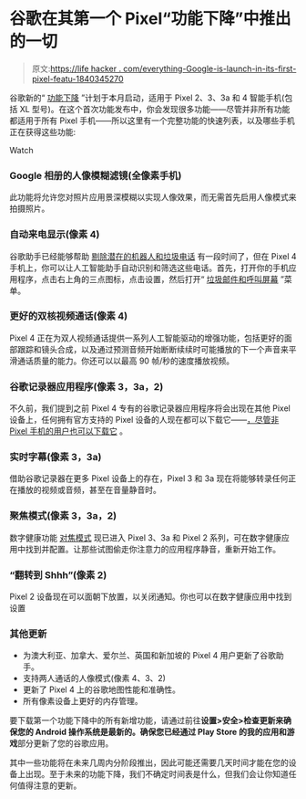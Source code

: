 # 谷歌在其第一个 Pixel“功能下降”中推出的一切

> 原文:[https://life hacker . com/everything-Google-is-launch-in-its-first-pixel-featu-1840345270](https://lifehacker.com/everything-google-is-launching-in-its-first-pixel-featu-1840345270)

谷歌新的“ [功能下降](https://www.blog.google/products/pixel/more-helpful-pixel-features/) ”计划于本月启动，适用于 Pixel 2、3、3a 和 4 智能手机(包括 XL 型号)。在这个首次功能发布中，你会发现很多功能——尽管并非所有功能都适用于所有 Pixel 手机——所以这里有一个完整功能的快速列表，以及哪些手机正在获得这些功能:

Watch

### Google 相册的人像模糊滤镜(全像素手机)

此功能将允许您对照片应用景深模糊以实现人像效果，而无需首先启用人像模式来拍摄照片。

### 自动来电显示(像素 4)

谷歌助手已经能够帮助 [剔除潜在的机器人和垃圾电话](https://lifehacker.com/how-to-get-automatic-call-screening-transcriptions-on-y-1830592311) 有一段时间了，但在 Pixel 4 手机上，你可以让人工智能助手自动识别和筛选这些电话。首先，打开你的手机应用程序，点击右上角的三点图标，点击设置，然后打开“ [垃圾邮件和呼叫屏幕](https://support.google.com/phoneapp/answer/9118387?hl=en) ”菜单。

### 更好的双核视频通话(像素 4)

Pixel 4 正在为双人视频通话提供一系列人工智能驱动的增强功能，包括更好的面部跟踪和镜头合成，以及通过预测音频开始断断续续时可能播放的下一个声音来平滑通话质量的能力。你还可以以最高 90 帧/秒的速度播放视频。

### 谷歌记录器应用程序(像素 3，3a，2)

不久前，我们提到之前 Pixel 4 专有的谷歌记录器应用程序将会出现在其他 Pixel 设备上，任何拥有官方支持的 Pixel 设备的人现在都可以下载它——[，尽管非 Pixel 手机的用户也可以下载它](https://lifehacker.com/how-to-install-google-s-recorder-app-on-the-pixel-2-3-1840241500) 。

### 实时字幕(像素 3，3a)

借助谷歌记录器在更多 Pixel 设备上的存在，Pixel 3 和 3a 现在将能够转录任何正在播放的视频或音频，甚至在音量静音时。

### 聚焦模式(像素 3，3a，2)

数字健康功能 [对焦模式](https://lifehacker.com/the-best-new-features-in-android-q-1834620582) 现已进入 Pixel 3、3a 和 Pixel 2 系列，可在数字健康应用中找到并配置。让那些试图偷走你注意力的应用程序静音，重新开始工作。

### “翻转到 Shhh”(像素 2)

Pixel 2 设备现在可以面朝下放置，以关闭通知。你也可以在数字健康应用中找到设置

### 其他更新

*   为澳大利亚、加拿大、爱尔兰、英国和新加坡的 Pixel 4 用户更新了谷歌助手。
*   支持两人通话的人像模式(像素 4、3、2)
*   更新了 Pixel 4 上的谷歌地图性能和准确性。
*   所有像素设备上更好的内存管理。

要下载第一个功能下降中的所有新增功能，请通过前往**设置>安全>检查更新来确保您的 Android 操作系统是最新的。**确保您已经通过 Play Store 的**我的应用和游戏**部分更新了您的谷歌应用。

其中一些功能将在未来几周内分阶段推出，因此可能还需要几天时间才能在您的设备上出现。至于未来的功能下降，我们不确定时间表是什么，但我们会让你知道任何值得注意的更新。